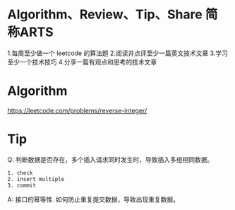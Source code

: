 # Algorithm、Review、Tip、Share 简称ARTS

1.每周至少做一个 leetcode 的算法题 2.阅读并点评至少一篇英文技术文章 3.学习至少一个技术技巧 4.分享一篇有观点和思考的技术文章


# Algorithm

https://leetcode.com/problems/reverse-integer/


# Tip

Q: 判断数据是否存在，多个插入请求同时发生时，导致插入多组相同数据。

```
1. check
2. insert multiple
3. commit
```
A: 接口的幂等性.
如何防止重复提交数据，导致出现重复数据。
